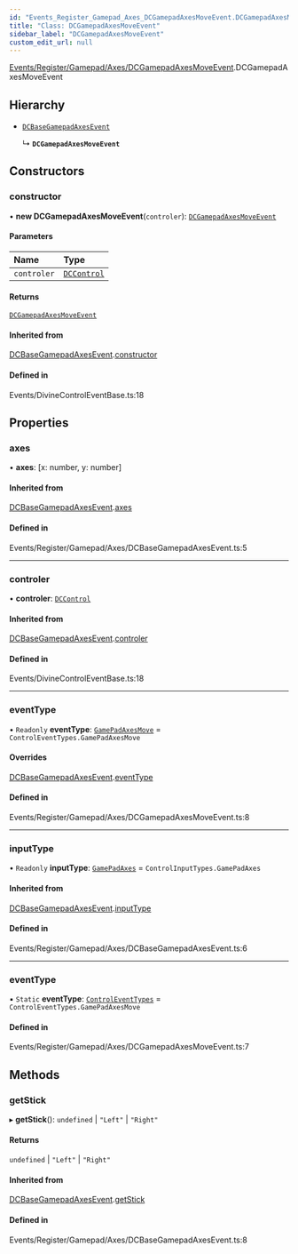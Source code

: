 ```yaml
---
id: "Events_Register_Gamepad_Axes_DCGamepadAxesMoveEvent.DCGamepadAxesMoveEvent"
title: "Class: DCGamepadAxesMoveEvent"
sidebar_label: "DCGamepadAxesMoveEvent"
custom_edit_url: null
---
```


[Events/Register/Gamepad/Axes/DCGamepadAxesMoveEvent](../modules/Events_Register_Gamepad_Axes_DCGamepadAxesMoveEvent.md).DCGamepadAxesMoveEvent

## Hierarchy

- [`DCBaseGamepadAxesEvent`](Events_Register_Gamepad_Axes_DCBaseGamepadAxesEvent.DCBaseGamepadAxesEvent.md)

  ↳ **`DCGamepadAxesMoveEvent`**

## Constructors

### constructor

• **new DCGamepadAxesMoveEvent**(`controler`): [`DCGamepadAxesMoveEvent`](Events_Register_Gamepad_Axes_DCGamepadAxesMoveEvent.DCGamepadAxesMoveEvent.md)

#### Parameters

| Name | Type |
| :------ | :------ |
| `controler` | [`DCControl`](Controls_DCControl.DCControl.md) |

#### Returns

[`DCGamepadAxesMoveEvent`](Events_Register_Gamepad_Axes_DCGamepadAxesMoveEvent.DCGamepadAxesMoveEvent.md)

#### Inherited from

[DCBaseGamepadAxesEvent](Events_Register_Gamepad_Axes_DCBaseGamepadAxesEvent.DCBaseGamepadAxesEvent.md).[constructor](Events_Register_Gamepad_Axes_DCBaseGamepadAxesEvent.DCBaseGamepadAxesEvent.md#constructor)

#### Defined in

Events/DivineControlEventBase.ts:18

## Properties

### axes

• **axes**: [x: number, y: number]

#### Inherited from

[DCBaseGamepadAxesEvent](Events_Register_Gamepad_Axes_DCBaseGamepadAxesEvent.DCBaseGamepadAxesEvent.md).[axes](Events_Register_Gamepad_Axes_DCBaseGamepadAxesEvent.DCBaseGamepadAxesEvent.md#axes)

#### Defined in

Events/Register/Gamepad/Axes/DCBaseGamepadAxesEvent.ts:5

___

### controler

• **controler**: [`DCControl`](Controls_DCControl.DCControl.md)

#### Inherited from

[DCBaseGamepadAxesEvent](Events_Register_Gamepad_Axes_DCBaseGamepadAxesEvent.DCBaseGamepadAxesEvent.md).[controler](Events_Register_Gamepad_Axes_DCBaseGamepadAxesEvent.DCBaseGamepadAxesEvent.md#controler)

#### Defined in

Events/DivineControlEventBase.ts:18

___

### eventType

• `Readonly` **eventType**: [`GamePadAxesMove`](../enums/Events_Event_types.ControlEventTypes.md#gamepadaxesmove) = `ControlEventTypes.GamePadAxesMove`

#### Overrides

[DCBaseGamepadAxesEvent](Events_Register_Gamepad_Axes_DCBaseGamepadAxesEvent.DCBaseGamepadAxesEvent.md).[eventType](Events_Register_Gamepad_Axes_DCBaseGamepadAxesEvent.DCBaseGamepadAxesEvent.md#eventtype)

#### Defined in

Events/Register/Gamepad/Axes/DCGamepadAxesMoveEvent.ts:8

___

### inputType

• `Readonly` **inputType**: [`GamePadAxes`](../enums/Controls_Control_types.ControlInputTypes.md#gamepadaxes) = `ControlInputTypes.GamePadAxes`

#### Inherited from

[DCBaseGamepadAxesEvent](Events_Register_Gamepad_Axes_DCBaseGamepadAxesEvent.DCBaseGamepadAxesEvent.md).[inputType](Events_Register_Gamepad_Axes_DCBaseGamepadAxesEvent.DCBaseGamepadAxesEvent.md#inputtype)

#### Defined in

Events/Register/Gamepad/Axes/DCBaseGamepadAxesEvent.ts:6

___

### eventType

▪ `Static` **eventType**: [`ControlEventTypes`](../enums/Events_Event_types.ControlEventTypes.md) = `ControlEventTypes.GamePadAxesMove`

#### Defined in

Events/Register/Gamepad/Axes/DCGamepadAxesMoveEvent.ts:7

## Methods

### getStick

▸ **getStick**(): `undefined` \| ``"Left"`` \| ``"Right"``

#### Returns

`undefined` \| ``"Left"`` \| ``"Right"``

#### Inherited from

[DCBaseGamepadAxesEvent](Events_Register_Gamepad_Axes_DCBaseGamepadAxesEvent.DCBaseGamepadAxesEvent.md).[getStick](Events_Register_Gamepad_Axes_DCBaseGamepadAxesEvent.DCBaseGamepadAxesEvent.md#getstick)

#### Defined in

Events/Register/Gamepad/Axes/DCBaseGamepadAxesEvent.ts:8
